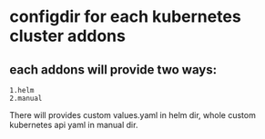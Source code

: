 # configdir for each kubernetes cluster addons
## each addons will provide two ways:
    
    1.helm 
    2.manual

There will provides custom values.yaml in helm dir, whole custom kubernetes api yaml in manual dir.